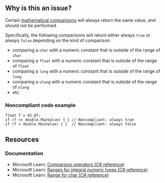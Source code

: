 ## Why is this an issue?

Certain [mathematical comparisons](https://learn.microsoft.com/en-us/dotnet/csharp/language-reference/operators/comparison-operators)
will always return the same value, and should not be performed.

Specifically, the following comparisons will return either always `true` or always `false` depending on the kind of
comparison:

-  comparing a `char` with a numeric constant that is outside of the range of `char`
-  comparing a `float` with a numeric constant that is outside of the range of `float`
-  comparing a `long` with a numeric constant that is outside of the range of `long`
-  comparing a `ulong` with a numeric constant that is outside of the range of `ulong`
-  etc.

### Noncompliant code example

    float f = 42.0f;
    if (f <= double.MaxValue) { } // Noncompliant: always true
    if (f > double.MaxValue) { }  // Noncompliant: always false

## Resources

### Documentation

-  Microsoft Learn: [Comparison
  operators (C# reference)](https://learn.microsoft.com/en-us/dotnet/csharp/language-reference/operators/comparison-operators)
-  Microsoft Learn: [Ranges for integral numeric types (C# reference)](https://learn.microsoft.com/en-us/dotnet/csharp/language-reference/builtin-types/integral-numeric-types#characteristics-of-the-integral-types)
-  Microsoft Learn: [Range for char (C#
  reference)](https://learn.microsoft.com/en-us/dotnet/csharp/language-reference/builtin-types/char)